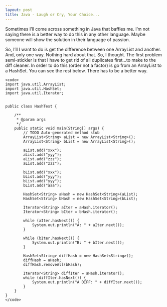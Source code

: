 ```yaml
---
layout: post
title: Java - Laugh or Cry, Your Choice...
---
```


Sometimes I’ll come across something in Java that baffles me. I’m not
saying there is a better way to do this in any other language. Maybe
someone will show the solution in their language of passion.

So, I’ll I want to do is get the difference between one ArrayList and
another. And, only one way. Nothing hard about that. So, I thought. The
first problem semi-stickler is that I have to get rid of all duplicates
first…to make to the diff cleaner. In order to do this (order not a
factor) is go from an ArrayList to a HashSet. You can see the rest
below. There has to be a better way.

    <code>
    import java.util.ArrayList;
    import java.util.HashSet;
    import java.util.Iterator;


    public class HashTest {

        /**
         * @param args
         */
        public static void main(String[] args) {
            // TODO Auto-generated method stub
            ArrayList<String> aList = new ArrayList<String>();
            ArrayList<String> bList = new ArrayList<String>();

            aList.add("xxx");
            aList.add("yyy");
            aList.add("zzz");
            aList.add("zzz");

            bList.add("xxx");
            bList.add("yyy");
            bList.add("yyy");
            bList.add("aaa");

            HashSet<String> aHash = new HashSet<String>(aList);
            HashSet<String> bHash = new HashSet<String>(bList);

            Iterator<String> aIter = aHash.iterator();
            Iterator<String> bIter = bHash.iterator();

            while (aIter.hasNext()) {
                System.out.println("A: " + aIter.next());
            }

            while (bIter.hasNext()) {
                System.out.println("B: " + bIter.next());
            }

            HashSet<String> diffHash = new HashSet<String>();
            diffHash = aHash;
            diffHash.removeAll(bHash);

            Iterator<String> diffIter = aHash.iterator();
            while (diffIter.hasNext()) {
                System.out.println("A DIFF: " + diffIter.next());
            }
        }
    }
    </code>
